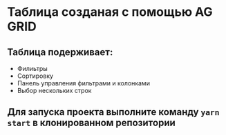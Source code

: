 # Таблица созданая с помощью AG GRID

## Таблица подерживает:
 - Филиьтры
 - Сортировку
 - Панель управления фильтрами и колонками
 - Выбор нескольких строк 

## Для запуска проекта выполните команду `yarn start` в клонированном репозитории



